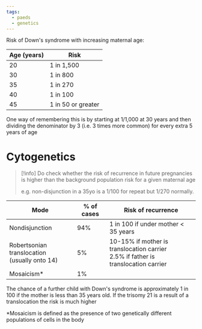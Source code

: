```yaml
---
tags:
  - paeds
  - genetics
---
```

Risk of Down's syndrome with increasing maternal age: 

| Age (years) | Risk               |
| ----------- | ------------------ |
| 20          | 1 in 1,500         |
| 30          | 1 in 800           |
| 35          | 1 in 270           |
| 40          | 1 in 100           |
| 45          | 1 in 50 or greater |
One way of remembering this is by starting at 1/1,000 at 30 years and then dividing the denominator by 3 (i.e. 3 times more common) for every extra 5 years of age  

# Cytogenetics
> [!info]
> Do check whether the risk of recurrence in future pregnancies is higher than the background population risk for a given maternal age
> 
> e.g. non-disjunction in a 35yo is a 1/100 for repeat but 1/270 normally.

| **Mode**                                          | **% of cases** | **Risk of recurrence**                                                                 |
| ------------------------------------------------- | -------------- | -------------------------------------------------------------------------------------- |
| Nondisjunction                                    | 94%            | 1 in 100 if under mother < 35 years                                                    |
| Robertsonian translocation  <br>(usually onto 14) | 5%             | 10-15% if mother is translocation carrier  <br>2.5% if father is translocation carrier |
| Mosaicism*                                        | 1%             |                                                                                        |
 
The chance of a further child with Down's syndrome is approximately 1 in 100 if the mother is less than 35 years old. If the trisomy 21 is a result of a translocation the risk is much higher  

  
*Mosaicism is defined as the presence of two genetically different populations of cells in the body